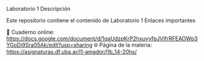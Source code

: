 Laboratorio 1
Descripción

Este repositorio contiene el contenido de Laboratorio 1
Enlaces importantes

📄 Cuaderno online: https://docs.google.com/document/d/1qaUdzpKrP2hxuyyfpJVlfrRFEAOWp3YGoDi9Sra05Ak/edit?usp=sharing
🌐 Página de la materia: https://asignaturas.df.uba.ar/l1-amador/l1b_14-20hs/


